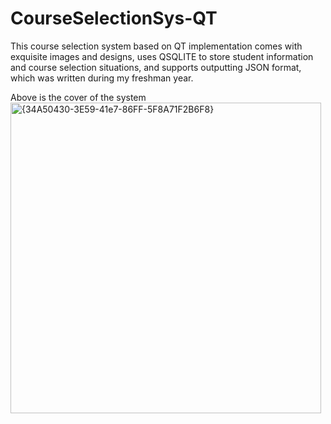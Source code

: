 # CourseSelectionSys-QT
This course selection system based on QT implementation comes with exquisite images and designs, uses QSQLITE to store student information and course selection situations, and supports outputting JSON format, which was written during my freshman year.

Above is the cover of the system
<img width="497" alt="{34A50430-3E59-41e7-86FF-5F8A71F2B6F8}" src="https://github.com/JumpingRobin/CourseSelectionSys-QT/assets/150238892/9385c447-7409-47ac-930a-b4c4c3973dc2">
